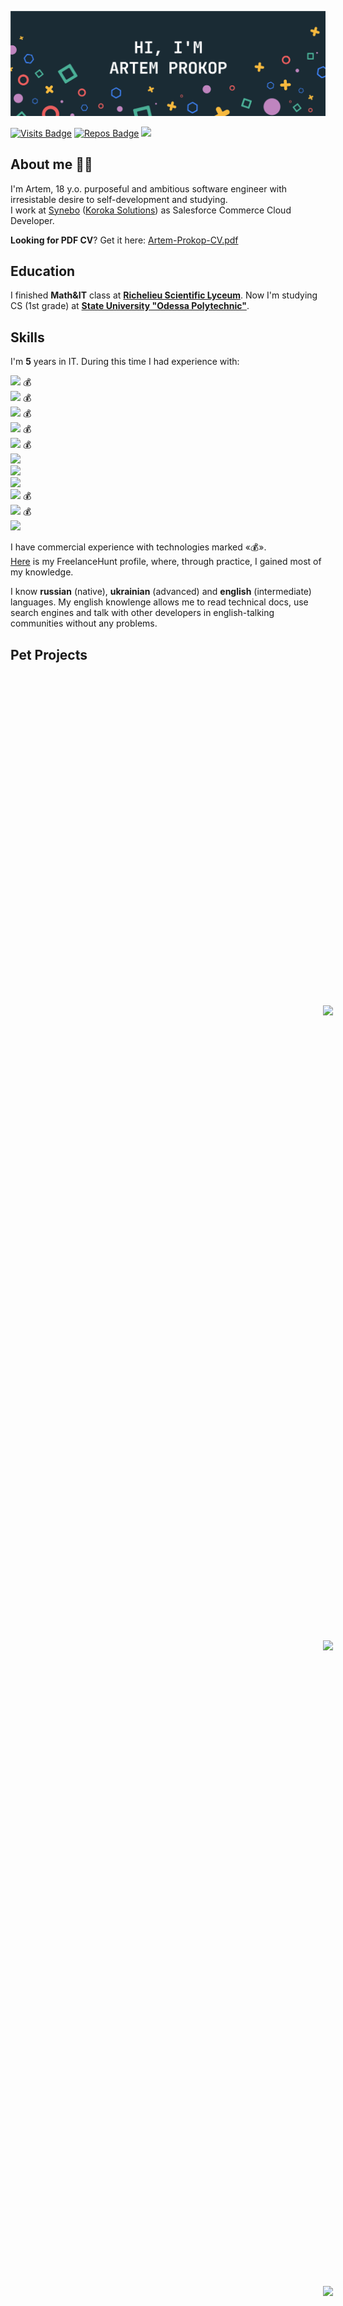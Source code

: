 [![Artem's GitHub Banner](./GitHubHeader.png)](https://github.com/exposedcat)  <!-- Banner by @braydoncoyer -->

[![Visits Badge](https://badges.pufler.dev/visits/exposedcat/exposedcat)](https://github.com/ExposedCat)
[![Repos Badge](https://badges.pufler.dev/repos/exposedcat)](https://github.com/ExposedCat?tab=repositories)
<a href="https://t.me/ExposedCat">![](https://img.shields.io/badge/Telegram-ExposedCat-informational?style=flat&logo=telegram&logoColor=26A5E4&color=26A5E4)</a>
## About me 👨‍💻
I'm Artem, 18 y.o. purposeful and ambitious software engineer with irresistable desire to self-development and studying.  
I work at <a href="https://synebo.io">Synebo</a> (<a href="https://korokasolutions.com">Koroka Solutions</a>) as Salesforce Commerce Cloud Developer.
  
**Looking for PDF CV**? Get it here: [Artem-Prokop-CV.pdf](https://github.com/ExposedCat/ExposedCat/blob/main/Artem-Prokop-CV.pdf)

## Education
I finished **Math&IT** class at **<a href="http://rl.odessa.ua/index.php/en">Richelieu Scientific Lyceum</a>**.
Now I'm studying CS (1st grade) at **<a href="http://op.edu.ua/en">State University "Odessa Polytechnic"</a>**.

## Skills 
I'm **5** years in IT. During this time I had experience with:  

  **![](https://img.shields.io/badge/%20%E2%81%A0%20%E2%81%A0%20%E2%81%A0%20%E2%81%A0%20%E2%81%A0%20%E2%81%A0%20%E2%81%A0%20%E2%81%A0%20%E2%81%A0%20%E2%81%A0%20%E2%81%A0%20%E2%81%A0%20%E2%81%A0%20%E2%81%A0%20%E2%81%A0%20%E2%81%A0%20%E2%81%A0%20%E2%81%A0%20%E2%81%A0JavaScript%20%E2%81%A0%20%E2%81%A0%20%E2%81%A0%20%E2%81%A0%20%E2%81%A0%20%E2%81%A0%20%E2%81%A0%20%E2%81%A0%20%E2%81%A0%20%E2%81%A0%20%E2%81%A0%20%E2%81%A0%20%E2%81%A0%20%E2%81%A0%20%E2%81%A0%20%E2%81%A0%20%E2%81%A0-_·_5%20Years_·_-informational?style=for-the-badge&logo=javascript&logoColor=F7DF1E&color=C21325)** 💰  
  **![](https://img.shields.io/badge/%20%E2%81%A0%20%E2%81%A0%20%E2%81%A0%20%E2%81%A0%20%E2%81%A0%20%E2%81%A0%20%E2%81%A0%20%E2%81%A0%20%E2%81%A0%20%E2%81%A0%20%E2%81%A0%20%E2%81%A0%20%E2%81%A0%20%E2%81%A0%20%E2%81%A0%20%E2%81%A0%20%E2%81%A0%20%E2%81%A0%20%E2%81%A0%20%E2%81%A0%20%E2%81%A0%20%E2%81%A0Node.JS%20%E2%81%A0%20%E2%81%A0%20%E2%81%A0%20%E2%81%A0%20%E2%81%A0%20%E2%81%A0%20%E2%81%A0%20%E2%81%A0%20%E2%81%A0%20%E2%81%A0%20%E2%81%A0%20%E2%81%A0%20%E2%81%A0%20%E2%81%A0%20%E2%81%A0%20%E2%81%A0%20%E2%81%A0%20%E2%81%A0-_·_4%20Years_·_-informational?style=for-the-badge&logo=node.js&logoColor=339933&color=C21325)** 💰  
  **![](https://img.shields.io/badge/%20%E2%81%A0%20%E2%81%A0%20%E2%81%A0%20%E2%81%A0%20%E2%81%A0%20%E2%81%A0%20%E2%81%A0%20%E2%81%A0%20%E2%81%A0%20%E2%81%A0%20%E2%81%A0%20%E2%81%A0MongoDB%20%E2%81%A0%20%E2%81%A0%20%E2%81%A0%20%E2%81%A0%20%E2%81%A0%20%E2%81%A0%20%E2%81%A0%20%E2%81%A0%20%E2%81%A0%20%E2%81%A0-_·_1%20Year_·-informational?style=for-the-badge&logo=mongodb&logoColor=47A248&color=F7DF1E)** 💰  
  **![](https://img.shields.io/badge/%20%E2%81%A0%20%E2%81%A0%20%E2%81%A0%20%E2%81%A0%20%E2%81%A0%20%E2%81%A0%20%E2%81%A0%20%E2%81%A0%20%E2%81%A0%20%E2%81%A0Mongoose.JS%20%E2%81%A0%20%E2%81%A0%20%E2%81%A0%20%E2%81%A0%20%E2%81%A0%20%E2%81%A0%20%E2%81%A0⁠-_·_1%20Year_·_-informational?style=for-the-badge&logo=javascript&logoColor=F7DF1E&color=F7DF1E)** 💰    
  **![](https://img.shields.io/badge/%20%E2%81%A0%20%E2%81%A0%20%E2%81%A0%20%E2%81%A0%20%E2%81%A0%20%E2%81%A0%20%E2%81%A0%20%E2%81%A0%20%E2%81%A0%20%E2%81%A0%20%E2%81%A0%20%E2%81%A0%20%E2%81%A0Python%20%E2%81%A0%20%E2%81%A0%20%E2%81%A0%20%E2%81%A0%20%E2%81%A0%20%E2%81%A0%20%E2%81%A0%20%E2%81%A0%20%E2%81%A0%20%E2%81%A0%20%E2%81%A0-_·_1%20Year_·_-informational?style=for-the-badge&logo=python&logoColor=FECC00&color=F7DF1E)** 💰    
  **![](https://img.shields.io/badge/%20%E2%81%A0%20%E2%81%A0%20%E2%81%A0%20%E2%81%A0%20%E2%81%A0%20%E2%81%A0%20%E2%81%A0%20%E2%81%A0%20%E2%81%A0%20%E2%81%A0%20%E2%81%A0%20%E2%81%A0%20%E2%81%A0%20%E2%81%A0HTML%20%E2%81%A0%20%E2%81%A0%20%E2%81%A0%20%E2%81%A0%20%E2%81%A0%20%E2%81%A0%20%E2%81%A0%20%E2%81%A0%20%E2%81%A0%20%E2%81%A0%20%E2%81%A0%20%E2%81%A0%20%E2%81%A0-_·_1%20Year_·_-informational?style=for-the-badge&logo=html5&logoColor=E34F26&color=F7DF1E)**  
  **![](https://img.shields.io/badge/%20%E2%81%A0%20%E2%81%A0%20%E2%81%A0%20%E2%81%A0%20%E2%81%A0%20%E2%81%A0%20%E2%81%A0%20%E2%81%A0%20%E2%81%A0%20%E2%81%A0%20%E2%81%A0%20%E2%81%A0%20%E2%81%A0%20%E2%81%A0CSS%20%E2%81%A0%20%E2%81%A0%20%E2%81%A0%20%E2%81%A0%20%E2%81%A0%20%E2%81%A0%20%E2%81%A0%20%E2%81%A0%20%E2%81%A0%20%E2%81%A0%20%E2%81%A0%20%E2%81%A0%20%E2%81%A0%20%E2%81%A0-_·_1%20Year_·_-informational?style=for-the-badge&logo=css3&logoColor=1572B6&color=F7DF1E)**  
  **![](https://img.shields.io/badge/%20%E2%81%A0%20%E2%81%A0Electron.js%20%E2%81%A0-_·_6%20Months_·_-informational?style=for-the-badge&logo=electron&logoColor=61DAFB&color=47A248)**  
  **![](https://img.shields.io/badge/%20%E2%81%A0%20%E2%81%A0%20%E2%81%A0Salesforce%20%E2%81%A0-_·_2%20Months_·_-informational?style=for-the-badge&logo=salesforce&logoColor=00A1E0&color=47A248)**  💰  
  **![](https://img.shields.io/badge/%20%E2%81%A0%20%E2%81%A0%20%E2%81%A0JS%20Rhino%20%E2%81%A0%20%E2%81%A0%20%E2%81%A0%20%E2%81%A0-_·_2%20Months_·_-informational?style=for-the-badge&logo=rhinoceros&logoColor=FFFFFF&color=47A248)**  💰  
  **![](https://img.shields.io/badge/%20%E2%81%A0%20%E2%81%A0%20%E2%81%A0React.JS%20%E2%81%A0%20%E2%81%A0%20%E2%81%A0%20%E2%81%A0-_·_2%20Months_·_-informational?style=for-the-badge&logo=react&logoColor=61DAFB&color=47A248)**  

I have commercial experience with technologies marked «💰».  
<a href="https://freelancehunt.com/freelancer/Jobgter.html">Here</a> is my FreelanceHunt profile, where, through practice, I gained most of my knowledge.  
  
I know **russian** (native), **ukrainian** (advanced) and **english** (intermediate) languages. My english knowlenge allows me to read technical docs, use search engines and talk with other developers in english-talking communities without any problems.

## Pet Projects

<br>

<p align="center">
  <a href="https://github.com/exposedcat/snowy">
    <img align="center" style="margin:500px" src="https://github-readme-stats.vercel.app/api/pin/?username=exposedcat&repo=snowy&title_color=ffffff&text_color=c9cacc&icon_color=4AB197&bg_color=1A2B34" />
  </a>

  <a href="https://github.com/exposedcat/ethereal-y">
    <img align="center" style="margin:500px" src="https://github-readme-stats.vercel.app/api/pin/?username=exposedcat&repo=ethereal-y&title_color=ffffff&text_color=c9cacc&icon_color=4AB197&bg_color=1A2B34" />
  </a>

  <br>  
  <br>  

  <a href="https://github.com/exposedcat/meowgram">
    <img align="center" style="margin:500px" src="https://github-readme-stats.vercel.app/api/pin/?username=exposedcat&repo=meowgram&title_color=ffffff&text_color=c9cacc&icon_color=4AB197&bg_color=1A2B34" />
  </a>

  <a href="https://github.com/exposedcat/goose-desktop-amongus">
    <img align="center" style="margin:500px" src="http://github-readme-stats.vercel.app/api/pin/?username=exposedcat&repo=Goose-Desktop-AmongUS&title_color=ffffff&text_color=c9cacc&icon_color=4AB197&bg_color=1A2B34" />
  </a>
</p>

## GitHub Stats

<br>
<br>

<p align="center">
  <a href="https://github.com/exposedcat">
    <img align="center" style="margin:0.5rem" src="https://github-readme-stats.vercel.app/api?username=exposedcat&show_icons=true&line_height=27&count_private=true&title_color=ffffff&text_color=c9cacc&icon_color=4AB097&bg_color=1A2B34" alt="Artem's GitHub Stats" />
  </a>
</p>

<p align="center"><a href="https://github.com/exposedcat">
  <img align="center" style="margin:0.5rem" src="https://github-readme-stats.vercel.app/api/top-langs/?username=exposedcat&hide=html,css&title_color=ffffff&text_color=c9cacc&icon_color=4AB197&bg_color=1A2B34" />
</a>
</p>

<br>
<br>


## Contact
I am available from **8:00 AM** to **10:00 PM** UTC+3 (Kyiv time). Write or call me on:  
 ► Telegram: <a href="https://t.me/ProkopArtem">@ProkopArtem</a> (Work only)  
 ► Telegram: <a href="https://t.me/ExposedCat">@ExposedCat</a> (Non-work only)  
📧 E-Mail: <a href="mailto:artem.prokop.dev@gmail.com">artem.prokop.dev@gmail.com</a>  
📱 Phone: `+38 (094) 94-942-01`  
